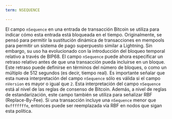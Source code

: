 ```yaml
---
term: NSEQUENCE

---
```

El campo `nSequence` en una entrada de transacción Bitcoin se utiliza para indicar cómo esta entrada está bloqueada en el tiempo. Originalmente, se pensó para permitir la sustitución dinámica de transacciones en mempools para permitir un sistema de pago superpuesto similar a Lightning. Sin embargo, su uso ha evolucionado con la introducción del bloqueo temporal relativo a través de BIP68. El campo `nSequence` puede ahora especificar un retraso relativo antes de que una transacción pueda incluirse en un bloque. Este retraso puede definirse en términos del número de bloques, o como un múltiplo de 512 segundos (es decir, tiempo real). Es importante señalar que esta nueva interpretación del campo `nSequence` sólo es válida si el campo `nVersion` es mayor o igual que `2`. Esta interpretación del campo `nSequence` está al nivel de las reglas de consenso de Bitcoin. Además, a nivel de reglas de estandarización, este campo también se utiliza para señalizar RBF (Replace-By-Fee). Si una transacción incluye una `nSequence` menor que `0xfffffffe`, entonces puede ser reemplazada vía RBF en nodos que sigan esta política.